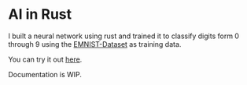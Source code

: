 # AI in Rust

I built a neural network using rust and trained it to classify digits form 0 through 9 using the [EMNIST-Dataset](https://arxiv.org/pdf/1702.05373v1) as training data.

You can try it out [here](https://corvinlogge.github.io/en/projects/network).

Documentation is WIP.
